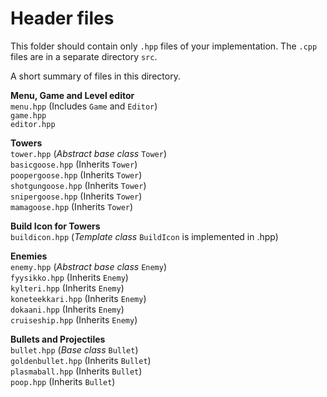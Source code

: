 # Header files
This folder should contain only `.hpp` files of your implementation.
The `.cpp` files are in a separate directory `src`.

A short summary of files in this directory.

**Menu, Game and Level editor** \
`menu.hpp`          (Includes `Game` and `Editor`) \
`game.hpp` \
`editor.hpp`

**Towers** \
`tower.hpp`         (*Abstract base class* `Tower`) \
`basicgoose.hpp`    (Inherits `Tower`) \
`poopergoose.hpp`   (Inherits `Tower`) \
`shotgungoose.hpp`  (Inherits `Tower`) \
`snipergoose.hpp`   (Inherits `Tower`) \
`mamagoose.hpp`     (Inherits `Tower`)

**Build Icon for Towers** \
`buildicon.hpp`     (*Template class* `BuildIcon` is implemented in .hpp)

**Enemies** \
`enemy.hpp`         (*Abstract base class* `Enemy`) \
`fyysikko.hpp`      (Inherits `Enemy`) \
`kylteri.hpp`       (Inherits `Enemy`) \
`koneteekkari.hpp`  (Inherits `Enemy`) \
`dokaani.hpp`       (Inherits `Enemy`) \
`cruiseship.hpp`    (Inherits `Enemy`)

**Bullets and Projectiles** \
`bullet.hpp`        (*Base class* `Bullet`) \
`goldenbullet.hpp`  (Inherits `Bullet`) \
`plasmaball.hpp`    (Inherits `Bullet`) \
`poop.hpp`          (Inherits `Bullet`)
